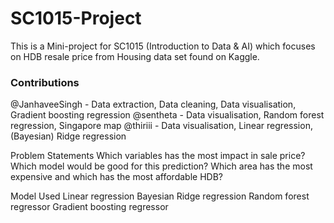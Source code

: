 # SC1015-Project
This is a Mini-project for SC1015 (Introduction to Data & AI) which focuses on HDB resale price from Housing data set found on Kaggle.

### Contributions
@JanhaveeSingh - Data extraction, Data cleaning, Data visualisation, Gradient boosting regression 
@sentheta - Data visualisation, Random forest regression, Singapore map
@thiriii - Data visualisation, Linear regression, (Bayesian) Ridge regression





Problem Statements
Which variables has the most impact in sale price?
Which model would be good for this prediction?
Which area has the most expensive and which has the most affordable HDB?

Model Used
Linear regression 
Bayesian Ridge regression
Random forest regressor 
Gradient boosting regressor 
